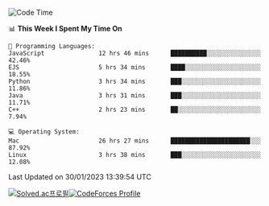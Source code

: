 
<!--START_SECTION:waka-->
![Code Time](http://img.shields.io/badge/Code%20Time-2%2C423%20hrs%2035%20mins-blue)

📊 **This Week I Spent My Time On** 

```text
💬 Programming Languages: 
JavaScript               12 hrs 46 mins      ██████████░░░░░░░░░░░░░░░   42.46% 
EJS                      5 hrs 34 mins       ████░░░░░░░░░░░░░░░░░░░░░   18.55% 
Python                   3 hrs 34 mins       ███░░░░░░░░░░░░░░░░░░░░░░   11.86% 
Java                     3 hrs 31 mins       ███░░░░░░░░░░░░░░░░░░░░░░   11.71% 
C++                      2 hrs 23 mins       ██░░░░░░░░░░░░░░░░░░░░░░░   7.94%

💻 Operating System: 
Mac                      26 hrs 27 mins      ██████████████████████░░░   87.92% 
Linux                    3 hrs 38 mins       ███░░░░░░░░░░░░░░░░░░░░░░   12.08%

```


 Last Updated on 30/01/2023 13:39:54 UTC
<!--END_SECTION:waka-->
[![Solved.ac프로필](http://mazassumnida.wtf/api/generate_badge?boj=hckim96)](https://solved.ac/hckim96)[![CodeForces Profile](https://cf.leed.at?id=hckim96)](https://codeforces.com/profile/hckim96)
